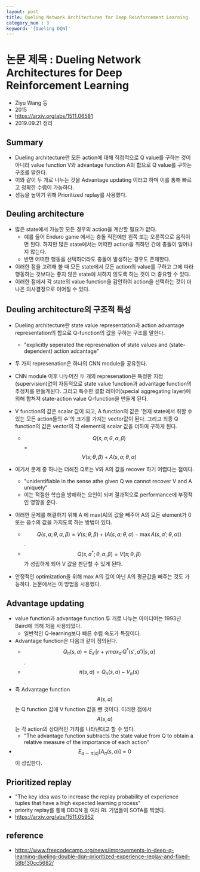 ```yaml
---
layout: post
title: Dueling Network Architectures for Deep Reinforcement Learning
category_num : 3
keyword: '[Dueling DQN]'
---
```


# 논문 제목 : Dueling Network Architectures for Deep Reinforcement Learning

- Ziyu Wang 등
- 2015
- <https://arxiv.org/abs/1511.06581>
- 2019.09.21 정리

## Summary

- Dueling architecture란 모든 action에 대해 직접적으로 Q value를 구하는 것이 아니라 value function V와 advantage function A의 합으로 Q value를 구하는 구조를 말한다.
- 이와 같이 두 개로 나누는 것을 Advantage updating 이라고 하며 이를 통해 빠르고 정확한 수렴이 가능하다.
- 성능을 높이기 위해 Prioritized replay를 사용했다.

## Deuling architecture

- 많은 state에서 가능한 모든 경우의 action을 계산할 필요가 없다.
  - 예를 들어 Enduro game 에서는 충돌 직전에만 왼쪽 또는 오른쪽으로 움직이면 된다. 하지만 많은 state에서는 어떠한 action을 취하던 간에 충돌이 일어나지 않는다.
  - 반면 어떠한 행동을 선택하더라도 충돌이 발생하는 경우도 존재한다.
- 이러한 점을 고려해 볼 때 모든 state에서 모든 action의 value를 구하고 그에 따라 행동하는 것보다는 좋지 않은 state에 처하지 않도록 하는 것이 더 중요할 수 있다.
- 이러한 점에서 각 state의 value function을 감안하여 action을 선택하는 것이 더 나은 의사결정으로 이어질 수 있다.

## Deuling architecture의 구조적 특성

- Dueling architecture란 state value representation과 action advantage representation의 합으로 Q-function의 값을 구하는 구조를 말한다.
  - "explicitly seperated the represenation of state values and (state-dependent) action adcantage"
- 두 가지 represenation은 하나의 CNN module을 공유한다.
- CNN module 이후 나누어진 두 개의 represenation은 특정한 지정(supervision)없이 자동적으로 state value function과 advantage function의 추정치를 만들게된다. 그리고 특수한 결합 레이어(special aggregating layer)에 의해 합쳐져 state-action value Q-function을 만들게 된다.

- V function의 값은 scalar 값이 되고, A function의 값은 '현재 state에서 취할 수 있는 모든 action들의 수'의 크기를 가지는 vector값이 된다. 그리고 최종 Q function의 값은 vector의 각 element에 scalar 값을 더하여 구하게 된다.
  - $$Q(s,a; \theta, \alpha, \beta)$$ = $$V (s; \theta, \beta) + A(s, a; \theta, \alpha)$$
- 여기서 문제 중 하나는 더해진 Q로는 V와 A의 값을 recover 하기 어렵다는 점이다.
  - "unidentifiable in the sense athe given Q we cannot recover V and A uniquely"
  - 이는 적절한 학습을 방해하는 요인이 되며 결과적으로 performance에 부정적인 영향을 준다.
- 이러한 문제를 해결하기 위해 A 에 max(A)의 값을 빼주어 A의 모든 element가 0 또는 음수의 값을 가지도록 하는 방법이 있다.
  - $$Q(s,a; \theta, \alpha, \beta) = V (s; \theta, \beta) + (A(s,a; \theta, \alpha)− \max A(s,a';\theta,\alpha))$$.
  - $$Q(s, a^*; \theta, \alpha, \beta) = V (s; \theta, \beta)$$ 가 성립하게 되어 V 값을 판단할 수 있게 된다.
- 안정적인 optimization을 위해 max A의 값이 아닌 A의 평균값을 빼주는 것도 가능하다. 논문에서는 이 방법을 사용했다.

## Advantage updating

- value function과 advantage function 두 개로 나누는 아이디어는 1993년 Baird에 의해 처음 사용되었다.
  - 일반적인 Q-learning보다 빠른 수렴 속도가 특징이다.
- Advantage function은 다음과 같이 정의된다.
  - $$Q_\pi (s, a) = E_{s'}[r + \gamma max_{a'} Q^*(s',a')\lvert s, a]$$.
  - $$\pi(s, a) = Q_\pi(s, a) - V_\pi(s)$$.
- 즉 Advantage function $$A(s, a)$$ 는 Q function 값에 V function 값을 뺀 것이다. 이러한 점에서 $$A(s, a)$$는 각 action의 상대적인 가치를 나타낸대고 할 수 있다.
  - "The advantage function subtracts the state value from Q to obtain a relative measure of the importance of each action"
- $$E_{a \backsim \pi(s)}[A_\pi(s,a)] = 0$$ 이 성립한다.

## Prioritized replay

- "The key idea was to increase the replay probability of experience tuples that have a high expected learning process"
- priority replay를 통해 DDQN 등 여러 RL 기법들이 SOTA를 찍었다.
- <https://arxiv.org/abs/1511.05952>

## reference

- <https://www.freecodecamp.org/news/improvements-in-deep-q-learning-dueling-double-dqn-prioritized-experience-replay-and-fixed-58b130cc5682/>
